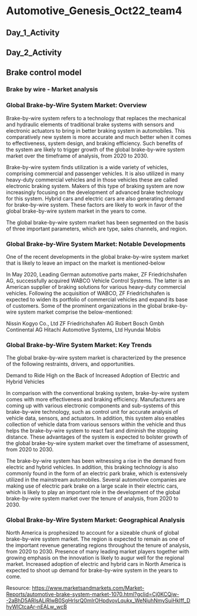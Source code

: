 # Automotive_Genesis_Oct22_team4

## Day_1_Activity 
## Day_2_Activity 

## Brake control model

### Brake by wire - Market analysis

### Global Brake-by-Wire System Market: Overview
Brake-by-wire system refers to a technology that replaces the mechanical and hydraulic elements of traditional brake systems with sensors and electronic actuators to bring in better braking system in automobiles. This comparatively new system is more accurate and much better when it comes to effectiveness, system design, and braking efficiency. Such benefits of the system are likely to trigger growth of the global brake-by-wire system market over the timeframe of analysis, from 2020 to 2030.

Brake-by-wire system finds utilization is a wide variety of vehicles, comprising commercial and passenger vehicles. It is also utilized in many heavy-duty commercial vehicles and in those vehicles these are called electronic braking system. Makers of this type of braking system are now increasingly focusing on the development of advanced brake technology for this system. Hybrid cars and electric cars are also generating demand for brake-by-wire system. These factors are likely to work in favor of the global brake-by-wire system market in the years to come.

The global brake-by-wire system market has been segmented on the basis of three important parameters, which are type, sales channels, and region.

### Global Brake-by-Wire System Market: Notable Developments

One of the recent developments in the global brake-by-wire system market that is likely to leave an impact on the market is mentioned-below

In May 2020, Leading German automotive parts maker, ZF Friedrichshafen AG, successfully acquired WABCO Vehicle Control Systems. The latter is an American supplier of braking solutions for various heavy-duty commercial vehicles. Following the acquisition of WABCO, ZF Friedrichshafen is expected to widen its portfolio of commercial vehicles and expand its base of customers.
Some of the prominent organizations in the global brake-by-wire system market comprise the below-mentioned:

Nissin Kogyo Co., Ltd
ZF Friedrichshafen AG
Robert Bosch Gmbh
Continental AG
Hitachi Automotive Systems, Ltd
Hyundai Mobis

### Global Brake-by-Wire System Market: Key Trends

The global brake-by-wire system market is characterized by the presence of the following restraints, drivers, and opportunities.

Demand to Ride High on the Back of Increased Adoption of Electric and Hybrid Vehicles

In comparison with the conventional braking system, brake-by-wire system comes with more effectiveness and braking efficiency. Manufacturers are coming up with various electronic components and sub-systems of this brake-by-wire technology, such as control unit for accurate analysis of vehicle data, sensors, and actuators. In addition, this system also enables collection of vehicle data from various sensors within the vehicle and thus helps the brake-by-wire system to react fast and diminish the stopping distance. These advantages of the system is expected to bolster growth of the global brake-by-wire system market over the timeframe of assessment, from 2020 to 2030.

The brake-by-wire system has been witnessing a rise in the demand from electric and hybrid vehicles. In addition, this braking technology is also commonly found in the form of an electric park brake, which is extensively utilized in the mainstream automobiles. Several automotive companies are making use of electric park brake on a large scale in their electric cars, which is likely to play an important role in the development of the global brake-by-wire system market over the tenure of analysis, from 2020 to 2030.

### Global Brake-by-Wire System Market: Geographical Analysis

North America is prophesized to account for a sizeable chunk of global brake-by-wire system market. The region is expected to remain as one of the important revenue generating regions throughout the tenure of analysis, from 2020 to 2030. Presence of many leading market players together with growing emphasis on the innovation is likely to augur well for the regional market. Increased adoption of electric and hybrid cars in North America is expected to shoot up demand for brake-by-wire system in the years to come.

Resource: https://www.marketsandmarkets.com/Market-Reports/automotive-brake-system-market-1070.html?gclid=Cj0KCQjw--2aBhD5ARIsALiRlwB0SgHrlsrQ0mIrOHpdvovLqukx_WeNjuhNmySuiHkIff_DhyWlCtcaAr-nEALw_wcB

